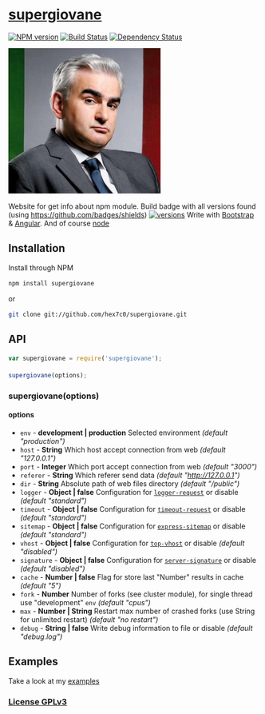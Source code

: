 # [supergiovane](http://supergiovane.tk/#/supergiovane)

[![NPM version](https://badge.fury.io/js/supergiovane.svg)](http://badge.fury.io/js/supergiovane)
[![Build Status](https://travis-ci.org/hex7c0/supergiovane.svg)](https://travis-ci.org/hex7c0/supergiovane)
[![Dependency Status](https://david-dm.org/hex7c0/supergiovane/status.svg)](https://david-dm.org/hex7c0/supergiovane)

[![supergiovane logo](https://raw.githubusercontent.com/hex7c0/supergiovane/master/public/img/sp.jpg)](http://supergiovane.tk)

Website for get info about npm module.
Build badge with all versions found (using https://github.com/badges/shields) [![versions](http://supergiovane.tk/supergiovane/badge/)](http://supergiovane.tk/#/supergiovane)
Write with [Bootstrap](http://getbootstrap.com/) & [Angular](https://angularjs.org/). And of course [node](http://nodejs.org/)

## Installation

Install through NPM

```bash
npm install supergiovane
```
or
```bash
git clone git://github.com/hex7c0/supergiovane.git
```

## API

```js
var supergiovane = require('supergiovane');

supergiovane(options);
```

### supergiovane(options)

#### options

 - `env` - **development | production** Selected environment *(default "production")*
 - `host` - **String** Which host accept connection from web *(default "127.0.0.1")*
 - `port` - **Integer** Which port accept connection from web *(default "3000")*
 - `referer` - **String** Which referer send data *(default "http://127.0.0.1")*
 - `dir` - **String** Absolute path of web files directory *(default "/public")*
 - `logger` - **Object | false** Configuration for [`logger-request`](https://github.com/hex7c0/logger-request) or disable *(default "standard")*
 - `timeout` - **Object | false** Configuration for [`timeout-request`](https://github.com/hex7c0/timeout-request) or disable *(default "standard")*
 - `sitemap` - **Object | false** Configuration for [`express-sitemap`](https://github.com/hex7c0/express-sitemap) or disable *(default "standard")*
 - `vhost` - **Object | false** Configuration for [`top-vhost`](https://github.com/hex7c0/top-vhost) or disable *(default "disabled")*
 - `signature` - **Object | false** Configuration for [`server-signature`](https://github.com/hex7c0/server-signature) or disable *(default "disabled")*
 - `cache` - **Number | false** Flag for store last "Number" results in cache *(default "5")*
 - `fork` - **Number** Number of forks (see cluster module), for single thread use "development" `env` *(default "cpus")*
 - `max` - **Number | String** Restart max number of crashed forks (use String for unlimited restart) *(default "no restart")*
 - `debug` - **String | false** Write debug information to file or disable *(default "debug.log")*

## Examples

Take a look at my [examples](https://github.com/hex7c0/supergiovane/tree/master/examples)

### [License GPLv3](http://opensource.org/licenses/GPL-3.0)
